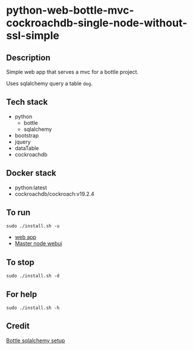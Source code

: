 # python-web-bottle-mvc-cockroachdb-single-node-without-ssl-simple

## Description
Simple web app that serves a mvc
for a bottle project.

Uses sqlalchemy query a table `dog`.

## Tech stack
- python
  - bottle
  - sqlalchemy
- bootstrap
- jquery
- dataTable
- cockroachdb

## Docker stack
- python:latest
- cockroachdb/cockroach:v19.2.4

## To run
`sudo ./install.sh -u`
- [web app](http://localhost)
- [Master node webui](http://localhost:8000)

## To stop
`sudo ./install.sh -d`

## For help
`sudo ./install.sh -h`

## Credit
[Bottle sqlalchemy setup](https://github.com/iurisilvio/bottle-sqlalchemy/blob/master/examples/basic.py)

